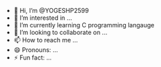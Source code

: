 - 👋 Hi, I’m @YOGESHP2599
- 👀 I’m interested in ...
- 🌱 I’m currently learning C programming langauge
- 💞️ I’m looking to collaborate on ...
- 📫 How to reach me ...
- 😄 Pronouns: ...
- ⚡ Fun fact: ...

<!---
YOGESHP2599/YOGESHP2599 is a ✨ special ✨ repository because its `README.md` (this file) appears on your GitHub profile.
You can click the Preview link to take a look at your changes.
--->

